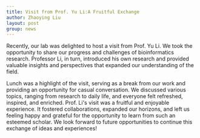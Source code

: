 ```yaml
---
title: Visit from Prof. Yu Li:A Fruitful Exchange
author: Zhaoying Liu
layout: post
group: news
---
```


Recently, our lab was delighted to host a visit from Prof. Yu Li. We took the opportunity to share our progress and challenges of bioinformatics research. Professor Li, in turn, introduced his own research and provided valuable insights and perspectives that expanded our understanding of the field.

Lunch was a highlight of the visit, serving as a break from our work and providing an opportunity for casual conversation.  We discussed various topics, ranging from research to daily life,  and everyone felt refreshed, inspired, and enriched. Prof. Li's visit was a fruitful and enjoyable experience. It fostered collaborations, expanded our horizons, and left us feeling happy and grateful for the opportunity to learn from such an esteemed scholar. We look forward to future opportunities to continue this exchange of ideas and experiences!
